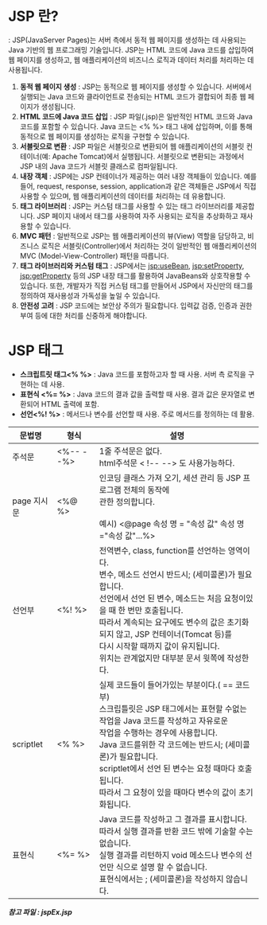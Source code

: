 # JSP 란? 
: JSP(JavaServer Pages)는 서버 측에서 동적 웹 페이지를 생성하는 데 사용되는 Java 기반의 웹 프로그래밍 기술입니다. JSP는 HTML 코드에 Java 코드를 삽입하여 웹 페이지를 생성하고, 웹 애플리케이션의 비즈니스 로직과 데이터 처리를 처리하는 데 사용됩니다. 

1. **동적 웹 페이지 생성** : JSP는 동적으로 웹 페이지를 생성할 수 있습니다. 서버에서 실행되는 Java 코드와 클라이언트로 전송되는 HTML 코드가 결합되어 최종 웹 페이지가 생성됩니다.
2. **HTML 코드에 Java 코드 삽입** : JSP 파일(.jsp)은 일반적인 HTML 코드와 Java 코드를 포함할 수 있습니다. Java 코드는 <% %> 태그 내에 삽입하며, 이를 통해 동적으로 웹 페이지를 생성하는 로직을 구현할 수 있습니다.
3. **서블릿으로 변환** : JSP 파일은 서블릿으로 변환되어 웹 애플리케이션의 서블릿 컨테이너(예: Apache Tomcat)에서 실행됩니다. 서블릿으로 변환되는 과정에서 JSP 내의 Java 코드가 서블릿 클래스로 컴파일됩니다.
4. **내장 객체** : JSP에는 JSP 컨테이너가 제공하는 여러 내장 객체들이 있습니다. 예를 들어, request, response, session, application과 같은 객체들은 JSP에서 직접 사용할 수 있으며, 웹 애플리케이션의 데이터를 처리하는 데 유용합니다.
5. **태그 라이브러리** : JSP는 커스텀 태그를 사용할 수 있는 태그 라이브러리를 제공합니다. JSP 페이지 내에서 태그를 사용하여 자주 사용되는 로직을 추상화하고 재사용할 수 있습니다.
6. **MVC 패턴** : 일반적으로 JSP는 웹 애플리케이션의 뷰(View) 역할을 담당하고, 비즈니스 로직은 서블릿(Controller)에서 처리하는 것이 일반적인 웹 애플리케이션의 MVC (Model-View-Controller) 패턴을 따릅니다.
7. **태그 라이브러리와 커스텀 태그** : JSP에서는 <jsp:useBean>, <jsp:setProperty>, <jsp:getProperty> 등의 JSP 내장 태그를 활용하여 JavaBeans와 상호작용할 수 있습니다. 또한, 개발자가 직접 커스텀 태그를 만들어서 JSP에서 자신만의 태그를 정의하여 재사용성과 가독성을 높일 수 있습니다.
8. **안전성 고려** : JSP 코드에는 보안상 주의가 필요합니다. 입력값 검증, 인증과 권한 부여 등에 대한 처리를 신중하게 해야합니다.

# JSP 태그 
+ **스크립트릿 태그<% %>** : Java 코드를 포함하고자 할 때 사용. 서버 측 로직을 구현하는 데 사용.
+ **표현식 <%= %>** : Java 코드의 결과 값을 출력할 때 사용. 결과 값은 문자열로 변환되어 HTML 출력에 포함.
+ **선언<%! %>** : 메서드나 변수를 선언할 때 사용. 주로 메서드를 정의하는 데 활용.

|문법명|형식|설명|
|------|---|---|
|주석문|<%-- --%>|1줄 주석문은 없다.<br>html주석문 < !-- --> 도 사용가능하다.|
|page 지시문|<%@ %>|인코딩 클래스 가져 오기, 세션 관리 등 JSP 프로그램 전체의 동작에<br>관한 정의합니다.<br><br>예시) <@page 속성 명 = "속성 값" 속성 명="속성 값"...%>|
|선언부|<%! %>|전역변수, class, function를 선언하는 영역이다.<br>변수, 메소드 선언시 반드시; (세미콜론)가 필요합니다.<br>선언에서 선언 된 변수, 메소드는 처음 요청이있을 때 한 번만 호출됩니다.<br>따라서 계속되는 요구에도 변수의 값은 초기화되지 않고, JSP 컨테이너(Tomcat 등)를<br>다시 시작할 때까지 값이 유지됩니다.<br>위치는 관계없지만 대부분 문서 윗쪽에 작성한다.|
|scriptlet|<% %>|실제 코드들이 들어가있는 부분이다.( == 코드부)<br>스크립틀릿은 JSP 태그에서는 표현할 수없는 작업을 Java 코드를 작성하고 자유로운<br>작업을 수행하는 경우에 사용합니다. <br>Java 코드를위한 각 코드에는 반드시; (세미콜론)가 필요합니다.<br>scriptlet에서 선언 된 변수는 요청 때마다 호출됩니다. <br>따라서 그 요청이 있을 때마다 변수의 값이 초기화됩니다.|
|표현식|<%= %>|Java 코드를 작성하고 그 결과를 표시합니다. <br>따라서 실행 결과를 반환 코드 밖에 기술할 수는 없습니다. <br>실행 결과를 리턴하지 void 메소드나 변수의 선언만 식으로 설명 할 수 없습니다. <br>표현식에서는 ; (세미콜론)을 작성하지 않습니다.|

***참고 파일 : jspEx.jsp***